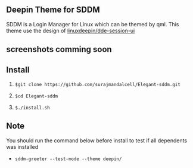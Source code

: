 ## Deepin Theme for SDDM

SDDM is a Login Manager for Linux which can be themed by qml. This theme use the design of [linuxdeepin/dde-session-ui](https://github.com/linuxdeepin/dde-session-ui)


## screenshots comming soon

## Install
1. `$git clone https://github.com/surajmandalcell/Elegant-sddm.git`

2. `$cd Elegant-sddm`

3. `$./install.sh`

## Note

You should run the command below before install to test if all dependents was installed

- `sddm-greeter --test-mode --theme deepin/`
